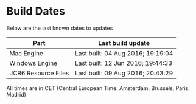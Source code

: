 # Build Dates

Below are the last known dates to updates

Part | Last build update
-----|-----
Mac Engine | Last built: 04 Aug 2016; 19:19:04
Windows Engine | Last built: 12 Jun 2016; 19:44:33
JCR6 Resource Files | Last built: 09 Aug 2016; 20:43:29
All times are in CET (Central European Time: Amsterdam, Brussels, Paris, Madrid)



